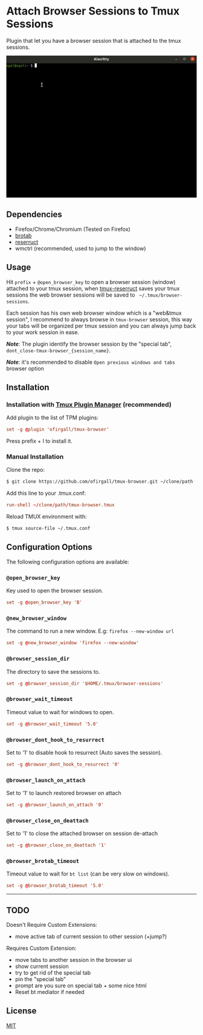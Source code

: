 # Attach Browser Sessions to Tmux Sessions

Plugin that let you have a browser session that is attached to the tmux sessions.

![Tmux Browser Demo GIF](screenshots/demo.gif)

## Dependencies

* Firefox/Chrome/Chromium (Tested on Firefox)
* [brotab](https://github.com/balta2ar/brotab)
* [reserruct](https://github.com/tmux-plugins/tmux-resurrect)
* wmctrl (recommended, used to jump to the window)

## Usage

Hit `prefix` + `@open_browser_key` to open a browser session (window) attached to your tmux session, when [tmux-reserruct](https://github.com/tmux-plugins/tmux-resurrect) saves your tmux sessions the web browser sessions will be saved to ` ~/.tmux/browser-sessions`.

Each session has his own web browser window which is a "web&tmux session", I recommend to always browse in `tmux-browser` session, this way your tabs will be organized per tmux session and you can always jump back to your work session in ease.

_**Note**_: The plugin identify the browser session by the "special tab", `dont_close-tmux-browser_{session_name}`.

_**Note**_: it's recommended to disable `Open previous windows and tabs` browser option


## Installation

### Installation with [Tmux Plugin Manager](https://github.com/tmux-plugins/tpm) (recommended)

Add plugin to the list of TPM plugins:

```tmux.conf
set -g @plugin 'ofirgall/tmux-browser'
```

Press prefix + I to install it.

### Manual Installation

Clone the repo:

```bash
$ git clone https://github.com/ofirgall/tmux-browser.git ~/clone/path
```

Add this line to your .tmux.conf:

```tmux.conf
run-shell ~/clone/path/tmux-browser.tmux
```

Reload TMUX environment with:

```bash
$ tmux source-file ~/.tmux.conf
```

## Configuration Options

The following configuration options are available:

### `@open_browser_key`

Key used to open the browser session. 

```tmux.conf
set -g @open_browser_key 'B'
```

### `@new_browser_window`

The command to run a new window.
E.g: `firefox --new-window url`

```tmux.conf
set -g @new_browser_window 'firefox --new-window'
```

### `@browser_session_dir`

The directory to save the sessions to.

```tmux.conf
set -g @browser_session_dir '$HOME/.tmux/browser-sessions'
```

### `@browser_wait_timeout`

Timeout value to wait for windows to open.

```tmux.conf
set -g @browser_wait_timeout '5.0'
```

### `@browser_dont_hook_to_resurrect`

Set to '1' to disable hook to resurrect (Auto saves the session). 

```tmux.conf
set -g @browser_dont_hook_to_resurrect '0'
```

### `@browser_launch_on_attach`

Set to '1' to launch restored browser on attach

```tmux.conf
set -g @browser_launch_on_attach '0'
```

### `@browser_close_on_deattach`

Set to '1' to close the attached browser on session de-attach

```tmux.conf
set -g @browser_close_on_deattach '1'
```

### `@browser_brotab_timeout`

Timeout value to wait for `bt list` (can be very slow on windows).

```tmux.conf
set -g @browser_brotab_timeout '5.0'
```

---

## TODO

Doesn't Require Custom Extensions:
* move active tab of current session to other session (+jump?)

Requires Custom Extension:
* move tabs to another session in the browser ui
* show current session
* try to get rid of the special tab
* pin the "special tab"
* prompt are you sure on special tab + some nice html
* Reset bt mediator if needed


## License

[MIT](LICENSE)
